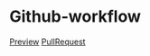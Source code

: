 # Github-workflow
[Preview](https://alc499.github.io/Github-workflow/)
 [PullRequest](https://github.com/Alc499/Github-workflow/pull/1/files)